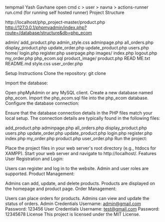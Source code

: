 tempmail
Yash Gavhane
open cmd 
c > user > navna > actions-runner 
run.cmd (for running self hosted runner)
Project Structure

http://localhost/php_project-master/product.php
http://127.0.0.1/phpmyadmin/index.php?route=/database/structure&db=php_ecom

admin/
    add_product.php
    admin_style.css
    adminpage.php
    all_orders.php
    display_product.php
    update_order.php
    update_product.php
    users.php
home/
    login.php
    register.php
    userpage.php
images/
index.php
logout.php
my_order.php
php_ecom.sql
product_image/
product.php
READ ME.txt
README.md
style.css
user_order.php

Setup Instructions
Clone the repository:
git clone <repository-url>

Import the database:

Open phpMyAdmin or any MySQL client.
Create a new database named php_ecom.
Import the php_ecom.sql file into the php_ecom database.
Configure the database connection:

Ensure that the database connection details in the PHP files match your local setup. The connection details are typically found in the following files:

add_product.php
adminpage.php
all_orders.php
display_product.php
users.php
update_order.php
update_product.php
login.php
register.php
index.php
my_order.php
product.php
user_order.php
Run the project:

Place the project files in your web server's root directory (e.g., htdocs for XAMPP).
Start your web server and navigate to http://localhost/<project-folder>.
Features
User Registration and Login:

Users can register and log in to the website.
Admin and user roles are supported.
Product Management:

Admins can add, update, and delete products.
Products are displayed on the homepage and product page.
Order Management:

Users can place orders for products.
Admins can view and update the status of orders.
Admin Credentials
Username: admin@gmail.com
Password: 123456
User Credentials
Username: test@gmail.com
Password: 12345678
License
This project is licensed under the MIT License.
